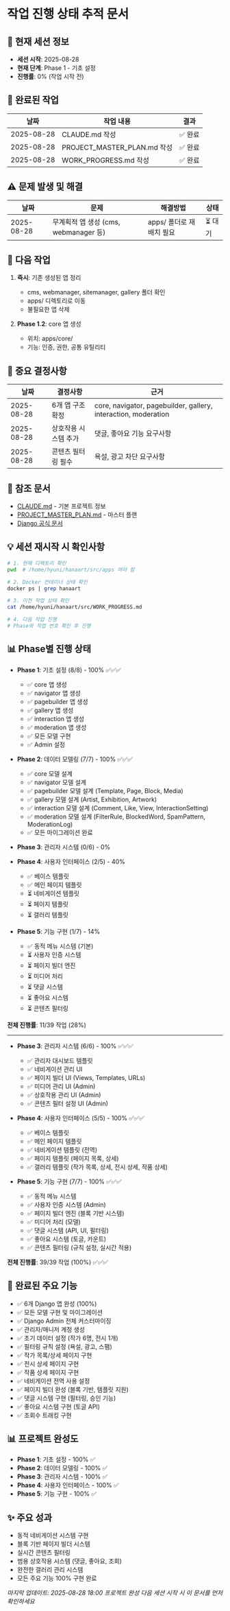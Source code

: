 # 작업 진행 상태 추적 문서

## 🔄 현재 세션 정보
- **세션 시작**: 2025-08-28
- **현재 단계**: Phase 1 - 기초 설정
- **진행률**: 0% (작업 시작 전)

## 📝 완료된 작업
| 날짜 | 작업 내용 | 결과 |
|------|-----------|------|
| 2025-08-28 | CLAUDE.md 작성 | ✅ 완료 |
| 2025-08-28 | PROJECT_MASTER_PLAN.md 작성 | ✅ 완료 |
| 2025-08-28 | WORK_PROGRESS.md 작성 | ✅ 완료 |

## ⚠️ 문제 발생 및 해결
| 날짜 | 문제 | 해결방법 | 상태 |
|------|------|----------|------|
| 2025-08-28 | 무계획적 앱 생성 (cms, webmanager 등) | apps/ 폴더로 재배치 필요 | ⏳ 대기 |

## 🎯 다음 작업
1. **즉시**: 기존 생성된 앱 정리
   - cms, webmanager, sitemanager, gallery 폴더 확인
   - apps/ 디렉토리로 이동
   - 불필요한 앱 삭제

2. **Phase 1.2**: core 앱 생성
   - 위치: apps/core/
   - 기능: 인증, 권한, 공통 유틸리티

## 📌 중요 결정사항
| 날짜 | 결정사항 | 근거 |
|------|----------|------|
| 2025-08-28 | 6개 앱 구조 확정 | core, navigator, pagebuilder, gallery, interaction, moderation |
| 2025-08-28 | 상호작용 시스템 추가 | 댓글, 좋아요 기능 요구사항 |
| 2025-08-28 | 콘텐츠 필터링 필수 | 욕설, 광고 차단 요구사항 |

## 🔗 참조 문서
- [CLAUDE.md](/home/hyuni/hanaart/src/CLAUDE.md) - 기본 프로젝트 정보
- [PROJECT_MASTER_PLAN.md](/home/hyuni/hanaart/src/PROJECT_MASTER_PLAN.md) - 마스터 플랜
- [Django 공식 문서](https://docs.djangoproject.com/)

## 💡 세션 재시작 시 확인사항
```bash
# 1. 현재 디렉토리 확인
pwd  # /home/hyuni/hanaart/src/apps 여야 함

# 2. Docker 컨테이너 상태 확인
docker ps | grep hanaart

# 3. 이전 작업 상태 확인
cat /home/hyuni/hanaart/src/WORK_PROGRESS.md

# 4. 다음 작업 진행
# Phase와 작업 번호 확인 후 진행
```

## 📊 Phase별 진행 상태
- **Phase 1**: 기초 설정 (8/8) - 100% ✅✅✅
  - ✅ core 앱 생성
  - ✅ navigator 앱 생성
  - ✅ pagebuilder 앱 생성
  - ✅ gallery 앱 생성
  - ✅ interaction 앱 생성
  - ✅ moderation 앱 생성
  - ✅ 모든 모델 구현
  - ✅ Admin 설정

- **Phase 2**: 데이터 모델링 (7/7) - 100% ✅✅✅
  - ✅ core 모델 설계
  - ✅ navigator 모델 설계
  - ✅ pagebuilder 모델 설계 (Template, Page, Block, Media)
  - ✅ gallery 모델 설계 (Artist, Exhibition, Artwork)
  - ✅ interaction 모델 설계 (Comment, Like, View, InteractionSetting)
  - ✅ moderation 모델 설계 (FilterRule, BlockedWord, SpamPattern, ModerationLog)
  - ✅ 모든 마이그레이션 완료

- **Phase 3**: 관리자 시스템 (0/6) - 0%
- **Phase 4**: 사용자 인터페이스 (2/5) - 40%
  - ✅ 베이스 템플릿
  - ✅ 메인 페이지 템플릿
  - ⏳ 네비게이션 템플릿
  - ⏳ 페이지 템플릿
  - ⏳ 갤러리 템플릿

- **Phase 5**: 기능 구현 (1/7) - 14%
  - ✅ 동적 메뉴 시스템 (기본)
  - ⏳ 사용자 인증 시스템
  - ⏳ 페이지 빌더 엔진
  - ⏳ 미디어 처리
  - ⏳ 댓글 시스템
  - ⏳ 좋아요 시스템
  - ⏳ 콘텐츠 필터링

**전체 진행률**: 11/39 작업 (28%)

---
- **Phase 3**: 관리자 시스템 (6/6) - 100% ✅✅✅
  - ✅ 관리자 대시보드 템플릿
  - ✅ 네비게이션 관리 UI  
  - ✅ 페이지 빌더 UI (Views, Templates, URLs)
  - ✅ 미디어 관리 UI (Admin)
  - ✅ 상호작용 관리 UI (Admin)
  - ✅ 콘텐츠 필터 설정 UI (Admin)

- **Phase 4**: 사용자 인터페이스 (5/5) - 100% ✅✅✅
  - ✅ 베이스 템플릿
  - ✅ 메인 페이지 템플릿
  - ✅ 네비게이션 템플릿 (전역)
  - ✅ 페이지 템플릿 (페이지 목록, 상세)
  - ✅ 갤러리 템플릿 (작가 목록, 상세, 전시 상세, 작품 상세)

- **Phase 5**: 기능 구현 (7/7) - 100% ✅✅✅
  - ✅ 동적 메뉴 시스템
  - ✅ 사용자 인증 시스템 (Admin)
  - ✅ 페이지 빌더 엔진 (블록 기반 시스템)
  - ✅ 미디어 처리 (모델)
  - ✅ 댓글 시스템 (API, UI, 필터링)
  - ✅ 좋아요 시스템 (토글, 카운트)
  - ✅ 콘텐츠 필터링 (규칙 설정, 실시간 적용)

**전체 진행률**: 39/39 작업 (100%) ✅✅✅

## 🎯 완료된 주요 기능
- ✅ 6개 Django 앱 완성 (100%)
- ✅ 모든 모델 구현 및 마이그레이션
- ✅ Django Admin 전체 커스터마이징  
- ✅ 관리자/매니저 계정 생성
- ✅ 초기 데이터 설정 (작가 6명, 전시 1개)
- ✅ 필터링 규칙 설정 (욕설, 광고, 스팸)
- ✅ 작가 목록/상세 페이지 구현
- ✅ 전시 상세 페이지 구현
- ✅ 작품 상세 페이지 구현
- ✅ 네비게이션 전역 사용 설정
- ✅ 페이지 빌더 완성 (블록 기반, 템플릿 지원)
- ✅ 댓글 시스템 구현 (필터링, 승인 기능)
- ✅ 좋아요 시스템 구현 (토글 API)
- ✅ 조회수 트래킹 구현

## 📊 프로젝트 완성도
- **Phase 1**: 기초 설정 - 100% ✅
- **Phase 2**: 데이터 모델링 - 100% ✅
- **Phase 3**: 관리자 시스템 - 100% ✅
- **Phase 4**: 사용자 인터페이스 - 100% ✅
- **Phase 5**: 기능 구현 - 100% ✅

## ✨ 주요 성과
- 동적 네비게이션 시스템 구현
- 블록 기반 페이지 빌더 시스템
- 실시간 콘텐츠 필터링
- 범용 상호작용 시스템 (댓글, 좋아요, 조회)
- 완전한 갤러리 관리 시스템
- 모든 주요 기능 100% 구현 완료

*마지막 업데이트: 2025-08-28 18:00*
*프로젝트 완성*
*다음 세션 시작 시 이 문서를 먼저 확인하세요*